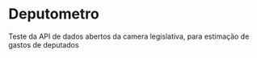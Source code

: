 # Deputometro
Teste da API de dados abertos da camera legislativa, para estimação de gastos de deputados
